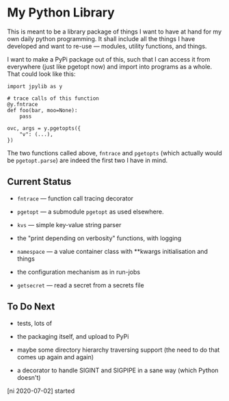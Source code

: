 My Python Library
=================

This is meant to be a library package of things I want to have at
hand for my own daily python programming. It shall include all the
things I have developed and want to re-use — modules, utility
functions, and things.

I want to make a PyPi package out of this, such that I can access it
from everywhere (just like pgetopt now) and import into programs as
a whole. That could look like this:

    import jpylib as y

    # trace calls of this function
    @y.fntrace
    def foo(bar, moo=None):
        pass

    ovc, args = y.pgetopts({
        "v": (...),
    })

The two functions called above, `fntrace` and `pgetopts` (which
actually would be `pgetopt.parse`) are indeed the first two I have
in mind.


Current Status
--------------

* `fntrace` — function call tracing decorator

* `pgetopt` — a submodule `pgetopt` as used elsewhere.

* `kvs` — simple key-value string parser

* the "print depending on verbosity" functions, with logging

* `namespace` — a value container class with **kwargs initialisation
  and things

* the configuration mechanism as in run-jobs

* `getsecret` — read a secret from a secrets file


To Do Next
----------

* tests, lots of

* the packaging itself, and upload to PyPi

* maybe some directory hierarchy traversing support (the need to do
  that comes up again and again)

* a decorator to handle SIGINT and SIGPIPE in a sane way (which Python
  doesn't)



[ni 2020-07-02] started
